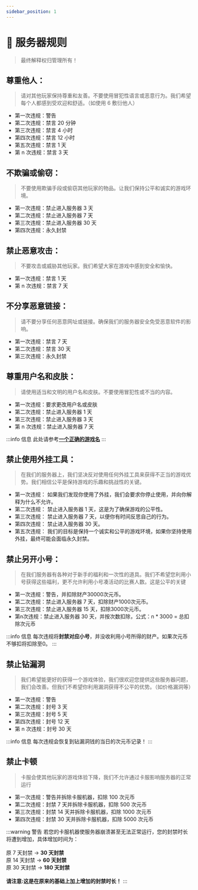 ```yaml
---
sidebar_position: 1
---
```

# 📃 服务器规则
> 最终解释权归管理所有！

## 尊重他人：

> 请对其他玩家保持尊重和友善。不要使用冒犯性语言或恶意行为。我们希望每个人都感到受欢迎和舒适。（如使用 6 敷衍他人）

* 第一次违规：警告
* 第二次违规：禁言 20 分钟
* 第三次违规：禁言 4 小时
* 第四次违规：禁言 12 小时
* 第五次违规：禁言 1 天
* 第 n 次违规：禁言 3 天

## 不欺骗或偷窃：

> 不要使用欺骗手段或偷窃其他玩家的物品。让我们保持公平和诚实的游戏环境。

* 第一次违规：禁止进入服务器 3 天
* 第二次违规：禁止进入服务器 7 天
* 第三次违规：禁止进入服务器 30 天
* 第四次违规：永久封禁

## 禁止恶意攻击：

> 不要攻击或威胁其他玩家。我们希望大家在游戏中感到安全和愉快。

* 第一次违规：禁言 1 天
* 第 n 次违规：禁言 7 天

## 不分享恶意链接：

> 请不要分享任何恶意网址或链接。确保我们的服务器安全免受恶意软件的影响。

* 第一次违规：禁言 7 天
* 第二次违规：禁言 30 天
* 第三次违规：永久封禁

## 尊重用户名和皮肤：

> 请使用适当和文明的用户名和皮肤。不要使用冒犯性或不当的内容。

* 第一次违规：要求更改用户名或皮肤
* 第二次违规：禁止进入服务器 1 天
* 第三次违规：禁止进入服务器 3 天
* 第 n 次违规：禁止进入服务器 7 天&#x20;

:::info 信息
此处请参考[**一个正确的游戏名**](../入门/yi-ge-zheng-que-de-you-xi-ming#4-避免敏感内容)
:::

## 禁止使用外挂工具：

> 在我们的服务器上，我们坚决反对使用任何外挂工具来获得不正当的游戏优势。我们相信公平是保持游戏的乐趣和挑战性的关键。

* 第一次违规： 如果我们发现你使用了外挂，我们会要求你停止使用，并向你解释为什么不允许。
* 第二次违规： 禁止进入服务器 1 天，这是为了确保游戏的公平性。
* 第三次违规： 禁止进入服务器 7 天，以便你有时间反思自己的行为。
* 第四次违规： 禁止进入服务器 30 天。
* 第五次违规： 我们的目标是保持一个诚实和公平的游戏环境，如果你坚持使用外挂，最终可能会面临永久封禁。

## 禁止另开小号：

> 在我们服务器有各种对于新手的福利和一次性的道具。我们不希望您利用小号获得这些福利，更不允许利用小号凑活动的比赛人数。这是公平的关键

* 第一次违规：警告，并扣除财产30000次元币。
* 第二次违规：禁止进入服务器 7 天，扣除财产1000次元币。
* 第三次违规：禁止进入服务器 15 天，扣除3000次元币。
* 第n次违规：禁止进入服务器 30 天，并按次数扣除，公式：n \* 3000 = 总扣除次元币&#x20;

:::info 信息
每次违规将**封禁对应小号**，并没收利用小号所得的财产。如果次元币不够扣将扣除至0。
:::

## 禁止钻漏洞

> 我们希望能更好的获得一个游戏体验，我们很欢迎您提供这些服务器问题，我们会改善。但我们不希望你利用漏洞获得不公平的优势。（如价格漏洞等）

* 第一次违规：警告
* 第二次违规：封号 3 天
* 第三次违规：封号 5 天
* 第四次违规：封号 12 天
* 第 n 次违规：封号 30 天

:::info 信息
每次违规会恢复到钻漏洞钱的当日的次元币记录！
:::

## 禁止卡顿

> 卡服会使其他玩家的游戏体验下降，我们不允许通过卡服影响服务器的正常运行

* 第一次违规：警告并拆除卡服机器，扣除 100 次元币
* 第二次违规：封禁 7 天并拆除卡服机器，扣除 500 次元币
* 第三次违规：封禁 14 天并拆除卡服机器，扣除 1000 次元币
* 第四次违规：封禁 30 天并拆除卡服机器，扣除 5000 次元币

:::warning 警告
若您的卡服机器使服务器崩溃甚至无法正常运行，您的封禁时长将遭到增加，具体增加时间为：<br/><br/>
原 7 天封禁   ->   **30 天封禁**<br/>
原 14 天封禁   ->   **60 天封禁**<br/>
原 30 天封禁   ->   **180 天封禁**<br/><br/>
**请注意:这是在原来的基础上加上增加的封禁时长！**
:::

